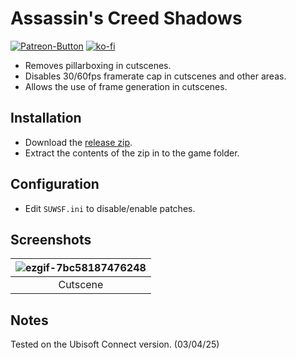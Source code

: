 # Assassin's Creed Shadows
[![Patreon-Button](https://github.com/Lyall/UltrawidePatches/assets/695941/d2ed0044-f09d-4f06-8500-4b0687a799a9)](https://www.patreon.com/Wintermance) [![ko-fi](https://ko-fi.com/img/githubbutton_sm.svg)](https://ko-fi.com/W7W01UAI9)<br />

- Removes pillarboxing in cutscenes.
- Disables 30/60fps framerate cap in cutscenes and other areas.
- Allows the use of frame generation in cutscenes.

## Installation
- Download the [release zip](https://github.com/Lyall/UltrawidePatches/raw/main/Assassin%27s%20Creed%20Shadows/ACShadows_SUWSF.zip).
- Extract the contents of the zip in to the game folder.

## Configuration
- Edit `SUWSF.ini` to disable/enable patches.

## Screenshots

| ![ezgif-7bc58187476248](https://github.com/user-attachments/assets/16426e92-c3e4-48c4-a0df-502f9241d84e) |
|:--:|
| Cutscene |

## Notes
Tested on the Ubisoft Connect version. (03/04/25)

